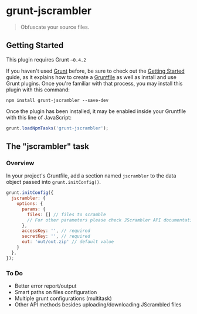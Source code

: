 # grunt-jscrambler

> Obfuscate your source files.

## Getting Started
This plugin requires Grunt `~0.4.2`

If you haven't used [Grunt](http://gruntjs.com/) before, be sure to check out the [Getting Started](http://gruntjs.com/getting-started) guide, as it explains how to create a [Gruntfile](http://gruntjs.com/sample-gruntfile) as well as install and use Grunt plugins. Once you're familiar with that process, you may install this plugin with this command:

```shell
npm install grunt-jscrambler --save-dev
```

Once the plugin has been installed, it may be enabled inside your Gruntfile with this line of JavaScript:

```js
grunt.loadNpmTasks('grunt-jscrambler');
```

## The "jscrambler" task

### Overview
In your project's Gruntfile, add a section named `jscrambler` to the data object passed into `grunt.initConfig()`.

```js
grunt.initConfig({
  jscrambler: {
    options: {
      params: {
        files: [] // files to scramble
        // For other parameters please check JScrambler API documentation
      },
      accessKey: '', // required
      secretKey: '', // required
      out: 'out/out.zip' // default value
    }
  },
});
```

### To Do
* Better error report/output
* Smart paths on files configuration
* Multiple grunt configurations (multitask)
* Other API methods besides uploading/downloading JScrambled files